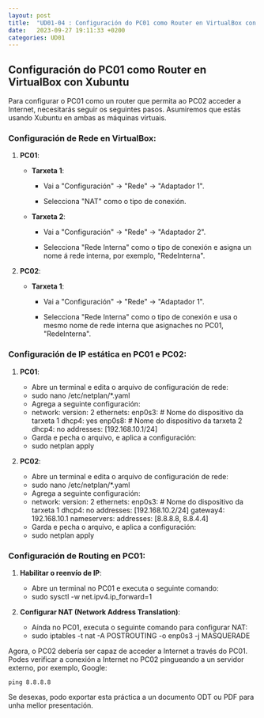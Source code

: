 ```yaml
---
layout: post
title:  "UD01-04 : Configuración do PC01 como Router en VirtualBox con Xubuntu"
date:   2023-09-27 19:11:33 +0200
categories: UD01
---
```



Configuración do PC01 como Router en VirtualBox con Xubuntu
-----------------------------------------------------------

Para configurar o PC01 como un router que permita ao PC02 acceder a
Internet, necesitarás seguir os seguintes pasos. Asumiremos que estás
usando Xubuntu en ambas as máquinas virtuais.

### Configuración de Rede en VirtualBox:

1.  **PC01**:

    -   **Tarxeta 1**:

        -   Vai a "Configuración" -&gt; "Rede" -&gt; "Adaptador 1".

        -   Selecciona "NAT" como o tipo de conexión.

    -   **Tarxeta 2**:

        -   Vai a "Configuración" -&gt; "Rede" -&gt; "Adaptador 2".

        -   Selecciona "Rede Interna" como o tipo de conexión e asigna
            un nome á rede interna, por exemplo, "RedeInterna".

2.  **PC02**:

    -   **Tarxeta 1**:

        -   Vai a "Configuración" -&gt; "Rede" -&gt; "Adaptador 1".

        -   Selecciona "Rede Interna" como o tipo de conexión e usa o
            mesmo nome de rede interna que asignaches no PC01,
            "RedeInterna".

### Configuración de IP estática en PC01 e PC02:

1.  **PC01**:

    -   Abre un terminal e edita o arquivo de configuración de rede:

    <!-- -->

    -   sudo nano /etc/netplan/*.yaml

    <!-- -->

    -   Agrega a seguinte configuración:

    <!-- -->

    -   network:
              version: 2
              ethernets:
                enp0s3:  # Nome do dispositivo da tarxeta 1
                  dhcp4: yes
                enp0s8:  # Nome do dispositivo da tarxeta 2
                  dhcp4: no
                  addresses: [192.168.10.1/24]

    <!-- -->

    -   Garda e pecha o arquivo, e aplica a configuración:

    <!-- -->

    -   sudo netplan apply

2.  **PC02**:

    -   Abre un terminal e edita o arquivo de configuración de rede:

    <!-- -->

    -   sudo nano /etc/netplan/*.yaml

    <!-- -->

    -   Agrega a seguinte configuración:

    <!-- -->

    -   network:
              version: 2
              ethernets:
                enp0s3:  # Nome do dispositivo da tarxeta 1
                  dhcp4: no
                  addresses: [192.168.10.2/24]
                  gateway4: 192.168.10.1
                  nameservers:
                    addresses: [8.8.8.8, 8.8.4.4]

    <!-- -->

    -   Garda e pecha o arquivo, e aplica a configuración:

    <!-- -->

    -   sudo netplan apply

### Configuración de Routing en PC01:

1.  **Habilitar o reenvío de IP**:

    -   Abre un terminal no PC01 e executa o seguinte comando:

    <!-- -->

    -   sudo sysctl -w net.ipv4.ip_forward=1

2.  **Configurar NAT (Network Address Translation)**:

    -   Aínda no PC01, executa o seguinte comando para configurar NAT:

    <!-- -->

    -   sudo iptables -t nat -A POSTROUTING -o enp0s3 -j MASQUERADE

Agora, o PC02 debería ser capaz de acceder a Internet a través do PC01.
Podes verificar a conexión a Internet no PC02 pingueando a un servidor
externo, por exemplo, Google:

    ping 8.8.8.8

Se desexas, podo exportar esta práctica a un documento ODT ou PDF para
unha mellor presentación.
